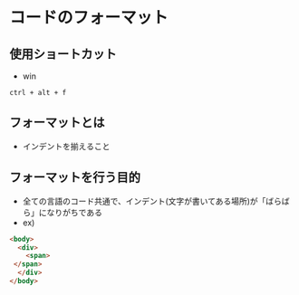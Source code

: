 # コードのフォーマット

## 使用ショートカット
* win

```
ctrl + alt + f
```

## フォーマットとは
* インデントを揃えること

## フォーマットを行う目的
* 全ての言語のコード共通で、インデント(文字が書いてある場所)が「ばらばら」になりがちである
* ex)

```html
<body>
  <div>
    <span>
 </span>   
  </div>
</body>
```




